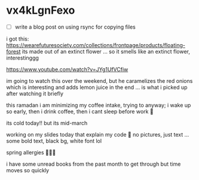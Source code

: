 # vx4kLgnFexo

- [ ] write a blog post on using rsync for copying files

i got this: https://wearefuturesociety.com/collections/frontpage/products/floating-forest its made out of an extinct flower ... so it smells like an extinct flower, interestinggg

https://www.youtube.com/watch?v=JYg1UfVCfiw

im going to watch this over the weekend, but he caramelizes the red onions which is interesting and adds lemon juice in the end ... is what i picked up after watching it briefly

this ramadan i am minimizing my coffee intake, trying to anyway; i wake up so early, then i drink coffee, then i cant sleep before work 🥹

its cold today!! but its mid-march

working on my slides today that explain my code 🥹 no pictures, just text ... some bold text, black bg, white font lol

spring allergies 👃🤧🥹

i have some unread books from the past month to get through but time moves so quickly
